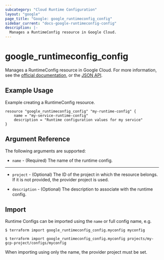 ```yaml
---
subcategory: "Cloud Runtime Configuration"
layout: "google"
page_title: "Google: google_runtimeconfig_config"
sidebar_current: "docs-google-runtimeconfig-config"
description: |-
  Manages a RuntimeConfig resource in Google Cloud.
---
```


# google\_runtimeconfig\_config

Manages a RuntimeConfig resource in Google Cloud. For more information, see the
[official documentation](https://cloud.google.com/deployment-manager/runtime-configurator/),
or the
[JSON API](https://cloud.google.com/deployment-manager/runtime-configurator/reference/rest/).

## Example Usage

Example creating a RuntimeConfig resource.

```hcl
resource "google_runtimeconfig_config" "my-runtime-config" {
 	name = "my-service-runtime-config"
 	description = "Runtime configuration values for my service"
}
```

## Argument Reference

The following arguments are supported:

* `name` - (Required) The name of the runtime config.

- - -

* `project` - (Optional) The ID of the project in which the resource belongs. If it
is not provided, the provider project is used.

* `description` - (Optional) The description to associate with the runtime
config.

## Import

Runtime Configs can be imported using the `name` or full config name, e.g.

```
$ terraform import google_runtimeconfig_config.myconfig myconfig
```
```
$ terraform import google_runtimeconfig_config.myconfig projects/my-gcp-project/configs/myconfig
```
When importing using only the name, the provider project must be set.
